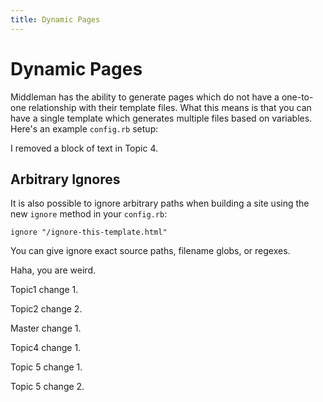 ```yaml
---
title: Dynamic Pages
---
```


# Dynamic Pages

Middleman has the ability to generate pages which do not have a one-to-one relationship with their template files. What this means is that you can have a single template which generates multiple files based on variables. Here's an example `config.rb` setup:

I removed a block of text in Topic 4.

## Arbitrary Ignores

It is also possible to ignore arbitrary paths when building a site using the new `ignore` method in your `config.rb`:

    ignore "/ignore-this-template.html"

You can give ignore exact source paths, filename globs, or regexes.

Haha, you are weird.

Topic1 change 1.

Topic2 change 2.

Master change 1.

Topic4 change 1.

Topic 5 change 1.

Topic 5 change 2.
